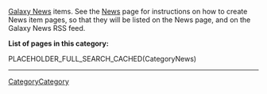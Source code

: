 
[Galaxy News](/src/news/index.md) items.  See the [News](/src/news/index.md) page for instructions on how to create News item pages, so that they will be listed on the News page, and on the Galaxy News RSS feed.

**List of pages in this category:**

PLACEHOLDER_FULL_SEARCH_CACHED(CategoryNews)

----
[CategoryCategory](/src/CategoryCategory/index.md)

